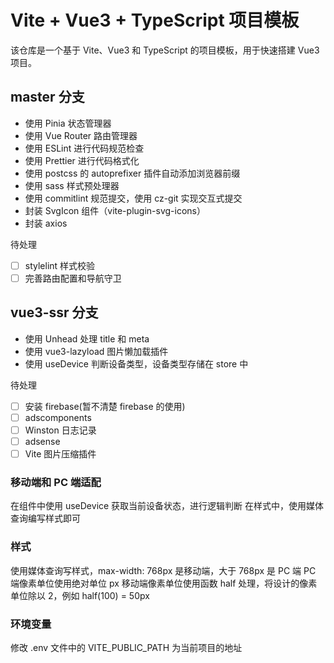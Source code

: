 # Vite + Vue3 + TypeScript 项目模板

该仓库是一个基于 Vite、Vue3 和 TypeScript 的项目模板，用于快速搭建 Vue3 项目。

## master 分支

- 使用 Pinia 状态管理器
- 使用 Vue Router 路由管理器
- 使用 ESLint 进行代码规范检查
- 使用 Prettier 进行代码格式化
- 使用 postcss 的 autoprefixer 插件自动添加浏览器前缀
- 使用 sass 样式预处理器
- 使用 commitlint 规范提交，使用 cz-git 实现交互式提交
- 封装 SvgIcon 组件（vite-plugin-svg-icons）
- 封装 axios

待处理

- [ ] stylelint 样式校验
- [ ] 完善路由配置和导航守卫

## vue3-ssr 分支

- 使用 Unhead 处理 title 和 meta
- 使用 vue3-lazyload 图片懒加载插件
- 使用 useDevice 判断设备类型，设备类型存储在 store 中

待处理

- [ ] 安装 firebase(暂不清楚 firebase 的使用)
- [ ] adscomponents
- [ ] Winston 日志记录
- [ ] adsense
- [ ] Vite 图片压缩插件

### 移动端和 PC 端适配

在组件中使用 useDevice 获取当前设备状态，进行逻辑判断
在样式中，使用媒体查询编写样式即可

### 样式

使用媒体查询写样式，max-width: 768px 是移动端，大于 768px 是 PC 端
PC 端像素单位使用绝对单位 px
移动端像素单位使用函数 half 处理，将设计的像素单位除以 2，例如 half(100) = 50px

### 环境变量

修改 .env 文件中的 VITE_PUBLIC_PATH 为当前项目的地址
